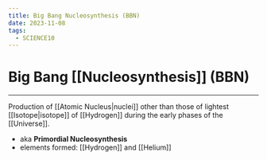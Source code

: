 ```yaml
---
title: Big Bang Nucleosynthesis (BBN)
date: 2023-11-08
tags:
  - SCIENCE10
---
```


# Big Bang [[Nucleosynthesis]] (BBN)

---

Production of [[Atomic Nucleus|nuclei]] other than those of lightest [[Isotope|isotope]] of [[Hydrogen]] during the early phases of the [[Universe]].

- aka **Primordial Nucleosynthesis**
- elements formed: [[Hydrogen]] and [[Helium]]